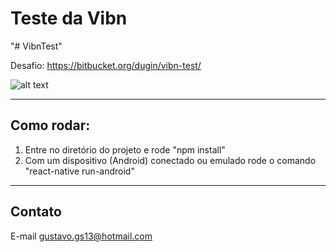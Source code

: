 # Teste da Vibn

"# VibnTest" 

Desafio: https://bitbucket.org/dugin/vibn-test/

![alt text](https://image.ibb.co/cbRCZx/telas.jpg)

---

## Como rodar:

1.  Entre no diretório do projeto e rode "npm install"
2.  Com um dispositivo (Android) conectado ou emulado rode o comando "react-native run-android"

---

## Contato

E-mail [gustavo.gs13@hotmail.com](gustavo.gs13@hotmail.com)
